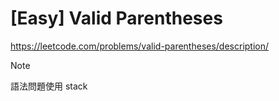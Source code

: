 # [Easy] Valid Parentheses
https://leetcode.com/problems/valid-parentheses/description/
> [!NOTE]
> 語法問題使用 stack
